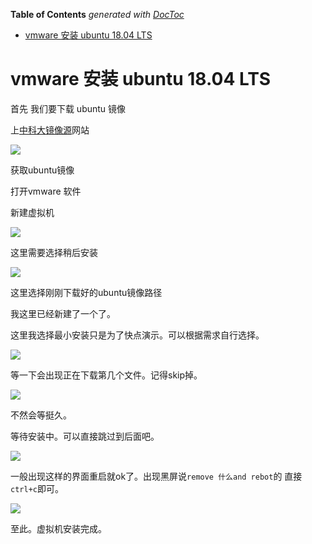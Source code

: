 <!-- START doctoc generated TOC please keep comment here to allow auto update -->
<!-- DON'T EDIT THIS SECTION, INSTEAD RE-RUN doctoc TO UPDATE -->
**Table of Contents**  *generated with [DocToc](https://github.com/thlorenz/doctoc)*

- [vmware 安装 ubuntu 18.04 LTS](#vmware-%E5%AE%89%E8%A3%85-ubuntu-1804-lts)

<!-- END doctoc generated TOC please keep comment here to allow auto update -->

 # vmware 安装 ubuntu 18.04 LTS

首先 我们要下载 ubuntu 镜像

上[中科大镜像源](https://mirrors.ustc.edu.cn/)网站

![](https://ws1.sinaimg.cn/large/bdc70b0agy1fs9br2nypzj20nn09aq3j.jpg)

获取ubuntu镜像

打开vmware 软件

新建虚拟机

![](https://ws1.sinaimg.cn/large/bdc70b0agy1fs9buwnia6j20e90dwaap.jpg)

这里需要选择稍后安装

![](https://ws1.sinaimg.cn/large/bdc70b0agy1fs9bvxpwdfj20kp0h5t9l.jpg)

这里选择刚刚下载好的ubuntu镜像路径

我这里已经新建了一个了。

这里我选择最小安装只是为了快点演示。可以根据需求自行选择。

![](https://ws1.sinaimg.cn/large/bdc70b0agy1fs9c0gth8rj20m80go0xr.jpg)

等一下会出现正在下载第几个文件。记得skip掉。

![](https://ws1.sinaimg.cn/large/bdc70b0agy1fs9c9ixhfij20m80goq9b.jpg)

不然会等挺久。

等待安装中。可以直接跳过到后面吧。

![](https://ws1.sinaimg.cn/large/bdc70b0agy1fs9cgnhslpj20m80go0w3.jpg)

一般出现这样的界面重启就ok了。出现黑屏说`remove 什么and rebot`的 直接`ctrl+c`即可。

![](https://ws1.sinaimg.cn/large/bdc70b0agy1fs9cjghrewj20m80goadq.jpg)

至此。虚拟机安装完成。